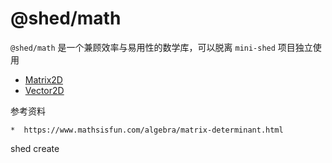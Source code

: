 # @shed/math

`@shed/math`  是一个兼顾效率与易用性的数学库，可以脱离 `mini-shed` 项目独立使用

- [Matrix2D](./docs/matrix2d.md)
- [Vector2D](./docs/vector2d.md)

参考资料

```
*  https://www.mathsisfun.com/algebra/matrix-determinant.html
```
shed create